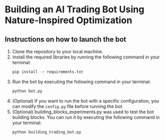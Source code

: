 # Building an AI Trading Bot Using Nature-Inspired Optimization

 ## Instructions on how to launch the bot
 
 1. Clone the repository to your local machine.
 2. Install the required libraries by running the following command in your terminal:
    ```bash
    pip install -r requirements.txt
    ```
 3. Run the bot by executing the following command in your terminal:
    ```bash
    python bot.py
    ```
 4. (Optional) If you want to run the bot with a specific configuration, you can modify the `config.py` file before running the bot.
 5. (Optional) building_blocks_experiments.py was used to test the bot building blocks. You can run it by executing the following command in your terminal:
    ```bash
    python building_trading_bot.py
    ```
